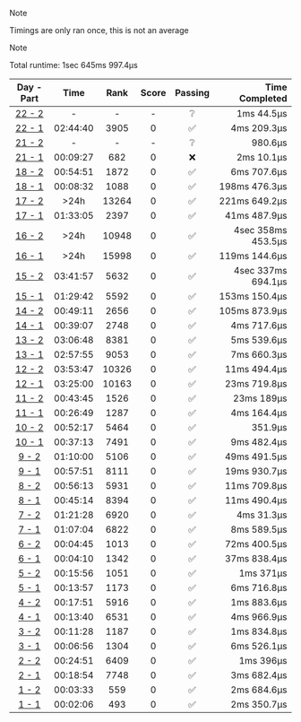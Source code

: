 > [!NOTE]
> Timings are only ran once, this is not an average

> [!NOTE]
> Total runtime: 1sec 645ms 997.4µs

|Day - Part|Time|Rank|Score|Passing|Time Completed|
|:-:|:-:|:-:|:-:|:-:|-:|
|[22 - 2](https://github.com/SWCreeperKing/AdventOfCode/blob/master/AdventOfCode/Solutions/2022/Day22.cs)|-|-|-|❔|1ms 44.5µs|
|[22 - 1](https://github.com/SWCreeperKing/AdventOfCode/blob/master/AdventOfCode/Solutions/2022/Day22.cs)|02:44:40|3905|0|✅|4ms 209.3µs|
|[21 - 2](https://github.com/SWCreeperKing/AdventOfCode/blob/master/AdventOfCode/Solutions/2022/Day21.cs)|-|-|-|❔|980.6µs|
|[21 - 1](https://github.com/SWCreeperKing/AdventOfCode/blob/master/AdventOfCode/Solutions/2022/Day21.cs)|00:09:27|682|0|❌|2ms 10.1µs|
|[18 - 2](https://github.com/SWCreeperKing/AdventOfCode/blob/master/AdventOfCode/Solutions/2022/Day18.cs)|00:54:51|1872|0|✅|6ms 707.6µs|
|[18 - 1](https://github.com/SWCreeperKing/AdventOfCode/blob/master/AdventOfCode/Solutions/2022/Day18.cs)|00:08:32|1088|0|✅|198ms 476.3µs|
|[17 - 2](https://github.com/SWCreeperKing/AdventOfCode/blob/master/AdventOfCode/Solutions/2022/Day17.cs)|&gt;24h|13264|0|✅|221ms 649.2µs|
|[17 - 1](https://github.com/SWCreeperKing/AdventOfCode/blob/master/AdventOfCode/Solutions/2022/Day17.cs)|01:33:05|2397|0|✅|41ms 487.9µs|
|[16 - 2](https://github.com/SWCreeperKing/AdventOfCode/blob/master/AdventOfCode/Solutions/2022/Day16.cs)|&gt;24h|10948|0|✅|4sec 358ms 453.5µs|
|[16 - 1](https://github.com/SWCreeperKing/AdventOfCode/blob/master/AdventOfCode/Solutions/2022/Day16.cs)|&gt;24h|15998|0|✅|119ms 144.6µs|
|[15 - 2](https://github.com/SWCreeperKing/AdventOfCode/blob/master/AdventOfCode/Solutions/2022/Day15.cs)|03:41:57|5632|0|✅|4sec 337ms 694.1µs|
|[15 - 1](https://github.com/SWCreeperKing/AdventOfCode/blob/master/AdventOfCode/Solutions/2022/Day15.cs)|01:29:42|5592|0|✅|153ms 150.4µs|
|[14 - 2](https://github.com/SWCreeperKing/AdventOfCode/blob/master/AdventOfCode/Solutions/2022/Day14.cs)|00:49:11|2656|0|✅|105ms 873.9µs|
|[14 - 1](https://github.com/SWCreeperKing/AdventOfCode/blob/master/AdventOfCode/Solutions/2022/Day14.cs)|00:39:07|2748|0|✅|4ms 717.6µs|
|[13 - 2](https://github.com/SWCreeperKing/AdventOfCode/blob/master/AdventOfCode/Solutions/2022/Day13.cs)|03:06:48|8381|0|✅|5ms 539.6µs|
|[13 - 1](https://github.com/SWCreeperKing/AdventOfCode/blob/master/AdventOfCode/Solutions/2022/Day13.cs)|02:57:55|9053|0|✅|7ms 660.3µs|
|[12 - 2](https://github.com/SWCreeperKing/AdventOfCode/blob/master/AdventOfCode/Solutions/2022/Day12.cs)|03:53:47|10326|0|✅|11ms 494.4µs|
|[12 - 1](https://github.com/SWCreeperKing/AdventOfCode/blob/master/AdventOfCode/Solutions/2022/Day12.cs)|03:25:00|10163|0|✅|23ms 719.8µs|
|[11 - 2](https://github.com/SWCreeperKing/AdventOfCode/blob/master/AdventOfCode/Solutions/2022/Day11.cs)|00:43:45|1526|0|✅|23ms 189µs|
|[11 - 1](https://github.com/SWCreeperKing/AdventOfCode/blob/master/AdventOfCode/Solutions/2022/Day11.cs)|00:26:49|1287|0|✅|4ms 164.4µs|
|[10 - 2](https://github.com/SWCreeperKing/AdventOfCode/blob/master/AdventOfCode/Solutions/2022/Day10.cs)|00:52:17|5464|0|✅|351.9µs|
|[10 - 1](https://github.com/SWCreeperKing/AdventOfCode/blob/master/AdventOfCode/Solutions/2022/Day10.cs)|00:37:13|7491|0|✅|9ms 482.4µs|
|[9 - 2](https://github.com/SWCreeperKing/AdventOfCode/blob/master/AdventOfCode/Solutions/2022/Day9.cs)|01:10:00|5106|0|✅|49ms 491.5µs|
|[9 - 1](https://github.com/SWCreeperKing/AdventOfCode/blob/master/AdventOfCode/Solutions/2022/Day9.cs)|00:57:51|8111|0|✅|19ms 930.7µs|
|[8 - 2](https://github.com/SWCreeperKing/AdventOfCode/blob/master/AdventOfCode/Solutions/2022/Day8.cs)|00:56:13|5931|0|✅|11ms 709.8µs|
|[8 - 1](https://github.com/SWCreeperKing/AdventOfCode/blob/master/AdventOfCode/Solutions/2022/Day8.cs)|00:45:14|8394|0|✅|11ms 490.4µs|
|[7 - 2](https://github.com/SWCreeperKing/AdventOfCode/blob/master/AdventOfCode/Solutions/2022/Day7.cs)|01:21:28|6920|0|✅|4ms 31.3µs|
|[7 - 1](https://github.com/SWCreeperKing/AdventOfCode/blob/master/AdventOfCode/Solutions/2022/Day7.cs)|01:07:04|6822|0|✅|8ms 589.5µs|
|[6 - 2](https://github.com/SWCreeperKing/AdventOfCode/blob/master/AdventOfCode/Solutions/2022/Day6.cs)|00:04:45|1013|0|✅|72ms 400.5µs|
|[6 - 1](https://github.com/SWCreeperKing/AdventOfCode/blob/master/AdventOfCode/Solutions/2022/Day6.cs)|00:04:10|1342|0|✅|37ms 838.4µs|
|[5 - 2](https://github.com/SWCreeperKing/AdventOfCode/blob/master/AdventOfCode/Solutions/2022/Day5.cs)|00:15:56|1051|0|✅|1ms 371µs|
|[5 - 1](https://github.com/SWCreeperKing/AdventOfCode/blob/master/AdventOfCode/Solutions/2022/Day5.cs)|00:13:57|1173|0|✅|6ms 716.8µs|
|[4 - 2](https://github.com/SWCreeperKing/AdventOfCode/blob/master/AdventOfCode/Solutions/2022/Day4.cs)|00:17:51|5916|0|✅|1ms 883.6µs|
|[4 - 1](https://github.com/SWCreeperKing/AdventOfCode/blob/master/AdventOfCode/Solutions/2022/Day4.cs)|00:13:40|6531|0|✅|4ms 966.9µs|
|[3 - 2](https://github.com/SWCreeperKing/AdventOfCode/blob/master/AdventOfCode/Solutions/2022/Day3.cs)|00:11:28|1187|0|✅|1ms 834.8µs|
|[3 - 1](https://github.com/SWCreeperKing/AdventOfCode/blob/master/AdventOfCode/Solutions/2022/Day3.cs)|00:06:56|1304|0|✅|6ms 526.1µs|
|[2 - 2](https://github.com/SWCreeperKing/AdventOfCode/blob/master/AdventOfCode/Solutions/2022/Day2.cs)|00:24:51|6409|0|✅|1ms 396µs|
|[2 - 1](https://github.com/SWCreeperKing/AdventOfCode/blob/master/AdventOfCode/Solutions/2022/Day2.cs)|00:18:54|7748|0|✅|3ms 682.4µs|
|[1 - 2](https://github.com/SWCreeperKing/AdventOfCode/blob/master/AdventOfCode/Solutions/2022/Day1.cs)|00:03:33|559|0|✅|2ms 684.6µs|
|[1 - 1](https://github.com/SWCreeperKing/AdventOfCode/blob/master/AdventOfCode/Solutions/2022/Day1.cs)|00:02:06|493|0|✅|2ms 350.7µs|
